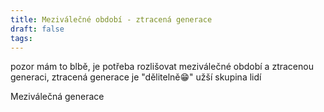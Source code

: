 ```yaml
---
title: Meziválečné období - ztracená generace
draft: false
tags:
---
```

 pozor mám to blbě, je potřeba rozlišovat meziválečné období a ztracenou generaci, ztracená generace je "dělitelně😁" užší skupina lidí

Meziválečná generace